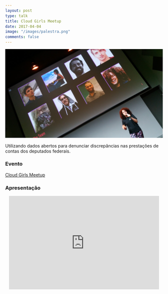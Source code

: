 ```yaml
---
layout: post
type: talk
title: Cloud Girls Meetup
date: 2017-04-04
image: "/images/palestra.png"
comments: false
---
```


![o time](/images/serenata-ds/o-time.jpg)

Utilizando dados abertos para denunciar discrepâncias nas prestações de contas dos deputados federais.

### Evento
[Cloud Girls Meetup](https://www.meetup.com/Cloud-Girls-Sao-Paulo/events/238450896/)

### Apresentação
<center>
<iframe src="https://docs.google.com/presentation/d/1s6dDLbgg7eeT3XPIC7b4asIuK4trYGQl02xb0uO_1JA/embed?start=false&loop=false&delayms=10000" frameborder="0" width="480" height="299" allowfullscreen="true" mozallowfullscreen="true" webkitallowfullscreen="true"></iframe>
